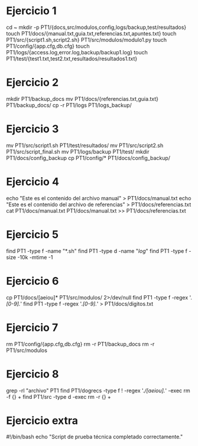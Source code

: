 # Ejercicio 1
cd ~
mkdir -p PT1/{docs,src/modulos,config,logs/backup,test/resultados}
touch PT1/docs/{manual.txt,guia.txt,referencias.txt,apuntes.txt}
touch PT1/src/{script1.sh,script2.sh} PT1/src/modulos/modulo1.py
touch PT1/config/{app.cfg,db.cfg}
touch PT1/logs/{access.log,error.log,backup/backup1.log}
touch PT1/test/{test1.txt,test2.txt,resultados/resultados1.txt}

# Ejercicio 2
mkdir PT1/backup_docs
mv PT1/docs/{referencias.txt,guia.txt} PT1/backup_docs/
cp -r PT1/logs PT1/logs_backup/

# Ejercicio 3
mv PT1/src/script1.sh PT1/test/resultados/
mv PT1/src/script2.sh PT1/src/script_final.sh
mv PT1/logs/backup PT1/test/
mkdir PT1/docs/config_backup
cp PT1/config/* PT1/docs/config_backup/

# Ejercicio 4
echo "Este es el contenido del archivo manual" > PT1/docs/manual.txt
echo "Este es el contenido del archivo de referencias" > PT1/docs/referencias.txt
cat PT1/docs/manual.txt PT1/docs/manual.txt >> PT1/docs/referencias.txt

# Ejercicio 5
find PT1 -type f -name "*.sh"
find PT1 -type d -name "*log*"
find PT1 -type f -size -10k -mtime -1

# Ejercicio 6
cp PT1/docs/[aeiou]* PT1/src/modulos/ 2>/dev/null
find PT1 -type f -regex '.*[0-9].*'
find PT1 -type f -regex '.*[0-9].*' > PT1/docs/digitos.txt

# Ejercicio 7
rm PT1/config/{app.cfg,db.cfg}
rm -r PT1/backup_docs
rm -r PT1/src/modulos

# Ejercicio 8
grep -rl "archivo" PT1
find PT1/dogrecs -type f ! -regex '.*/[aeiou].*' -exec rm -f {} +
find PT1/src -type d -exec rm -r {} +

# Ejercicio extra
#!/bin/bash
echo "Script de prueba técnica completado correctamente."